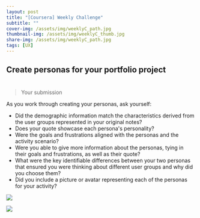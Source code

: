 ```yaml
---
layout: post
title: "[Coursera] Weekly Challenge"
subtitle: ""
cover-img: /assets/img/weeklyC_path.jpg
thumbnail-img: /assets/img/weeklyC_thumb.jpg
share-img: /assets/img/weeklyC_path.jpg
tags: [UX]
--- 
```


## Create personas for your portfolio project
#
>Your submission <br/>

As you work through creating your personas, ask yourself:
- Did the demographic information match the characteristics derived from the user groups represented in your original notes?
- Does your quote showcase each persona's personality?
- Were the goals and frustrations aligned with the personas and the activity scenario?
 - Were you able to give more information about the personas, tying in their goals and frustrations, as well as their quote?
- What were the key identifiable differences between your two personas that ensured you were thinking about different user groups and why did you choose them?
- Did you include a picture or avatar representing each of the personas for your activity?

![](https://velog.velcdn.com/images/erica990604/post/ce0c0f51-4cff-42b2-b766-f6a20d5f7538/image.png)

![](https://velog.velcdn.com/images/erica990604/post/1808579f-f692-4834-a358-20396a9d3e57/image.png)